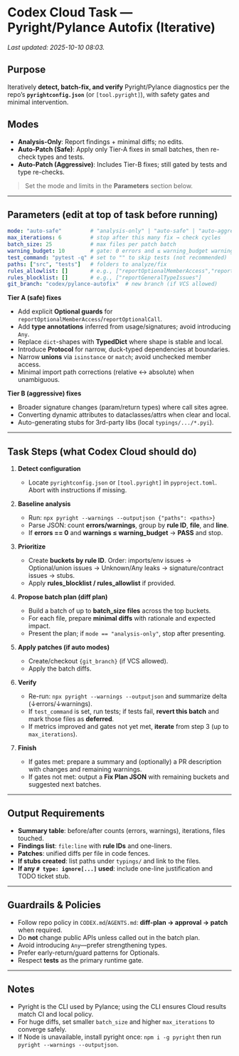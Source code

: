 # Codex Cloud Task — Pyright/Pylance Autofix (Iterative)

_Last updated: 2025-10-10 08:03._

## Purpose
Iteratively **detect, batch-fix, and verify** Pyright/Pylance diagnostics per the repo’s **`pyrightconfig.json`** (or `[tool.pyright]`), with safety gates and minimal intervention.

## Modes
- **Analysis-Only**: Report findings + minimal diffs; no edits.
- **Auto-Patch (Safe)**: Apply only Tier-A fixes in small batches, then re-check types and tests.
- **Auto-Patch (Aggressive)**: Includes Tier-B fixes; still gated by tests and type re-checks.

> Set the mode and limits in the **Parameters** section below.

---

## Parameters (edit at top of task before running)
```yaml
mode: "auto-safe"         # "analysis-only" | "auto-safe" | "auto-aggressive"
max_iterations: 6         # stop after this many fix → check cycles
batch_size: 25            # max files per patch batch
warning_budget: 10        # gate: 0 errors and ≤ warning_budget warnings
test_command: "pytest -q" # set to "" to skip tests (not recommended)
paths: ["src", "tests"]   # folders to analyze/fix
rules_allowlist: []       # e.g., ["reportOptionalMemberAccess","reportMissingTypeArgument"]
rules_blocklist: []       # e.g., ["reportGeneralTypeIssues"]
git_branch: "codex/pylance-autofix"  # new branch (if VCS allowed)
```

**Tier A (safe) fixes**
- Add explicit **Optional guards** for `reportOptionalMemberAccess`/`reportOptionalCall`.
- Add **type annotations** inferred from usage/signatures; avoid introducing `Any`.
- Replace `dict`-shapes with **TypedDict** where shape is stable and local.
- Introduce **Protocol** for narrow, duck-typed dependencies at boundaries.
- Narrow **unions** via `isinstance` or `match`; avoid unchecked member access.
- Minimal import path corrections (relative ↔ absolute) when unambiguous.

**Tier B (aggressive) fixes**
- Broader signature changes (param/return types) where call sites agree.
- Converting dynamic attributes to dataclasses/attrs when clear and local.
- Auto-generating stubs for 3rd-party libs (local `typings/.../*.pyi`).

---

## Task Steps (what Codex Cloud should do)

1) **Detect configuration**
   - Locate `pyrightconfig.json` or `[tool.pyright]` in `pyproject.toml`. Abort with instructions if missing.

2) **Baseline analysis**
   - Run: `npx pyright --warnings --outputjson {"paths": <paths>}`
   - Parse JSON: count **errors/warnings**, group by **rule ID**, **file**, and **line**.
   - If **errors == 0** and **warnings ≤ warning_budget** → **PASS** and stop.

3) **Prioritize**
   - Create **buckets by rule ID**. Order: imports/env issues → Optional/union issues → Unknown/Any leaks → signature/contract issues → stubs.
   - Apply **rules_blocklist / rules_allowlist** if provided.

4) **Propose batch plan (diff plan)**
   - Build a batch of up to **batch_size files** across the top buckets.
   - For each file, prepare **minimal diffs** with rationale and expected impact.
   - Present the plan; if `mode == "analysis-only"`, stop after presenting.

5) **Apply patches (if auto modes)**
   - Create/checkout `{git_branch}` (if VCS allowed).
   - Apply the batch diffs.

6) **Verify**
   - Re-run: `npx pyright --warnings --outputjson` and summarize delta (↓errors/↓warnings).
   - If `test_command` is set, run tests; if tests fail, **revert this batch** and mark those files as **deferred**.
   - If metrics improved and gates not yet met, **iterate** from step 3 (up to `max_iterations`).

7) **Finish**
   - If gates met: prepare a summary and (optionally) a PR description with changes and remaining warnings.
   - If gates not met: output a **Fix Plan JSON** with remaining buckets and suggested next batches.

---

## Output Requirements

- **Summary table**: before/after counts (errors, warnings), iterations, files touched.
- **Findings list**: `file:line` with **rule IDs** and one-liners.
- **Patches**: unified diffs per file in code fences.
- **If stubs created**: list paths under `typings/` and link to the files.
- **If any `# type: ignore[...]` used**: include one-line justification and TODO ticket stub.

---

## Guardrails & Policies

- Follow repo policy in `CODEX.md`/`AGENTS.md`: **diff-plan → approval → patch** when required.
- Do **not** change public APIs unless called out in the batch plan.
- Avoid introducing `Any`—prefer strengthening types.
- Prefer early-return/guard patterns for Optionals.
- Respect **tests** as the primary runtime gate.

---

## Notes

- Pyright is the CLI used by Pylance; using the CLI ensures Cloud results match CI and local policy.
- For huge diffs, set smaller `batch_size` and higher `max_iterations` to converge safely.
- If Node is unavailable, install pyright once: `npm i -g pyright` then run `pyright --warnings --outputjson`.
